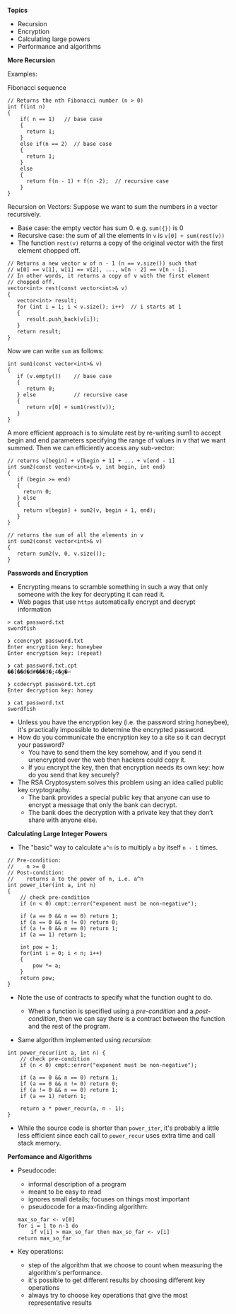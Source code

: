 **Topics**
- Recursion
- Encryption
- Calculating large powers
- Performance and algorithms

**More Recursion**

Examples:


Fibonacci sequence
```
// Returns the nth Fibonacci number (n > 0)
int f(int n)
{
    if( n == 1)   // base case
    {
      return 1;
    }
    else if(n == 2)  // base case
    {
      return 1;
    }
    else
    {
      return f(n - 1) + f(n -2);  // recursive case
    }
}
```

Recursion on Vectors:
Suppose we want to sum the numbers in a vector recursively.
- Base case: the empty vector has sum 0. e.g. ``sum({})`` is 0
- Recursive case: the sum of all the elements in ``v`` is ``v[0] + sum(rest(v))``
- The function ``rest(v)`` returns a copy of the original vector with the first element chopped off.

```
// Returns a new vector w of n - 1 (n == v.size()) such that
// w[0] == v[1], w[1] == v[2], ..., w[n - 2] == v[n - 1].
// In other words, it returns a copy of v with the first element 
// chopped off.
vector<int> rest(const vector<int>& v) 
{
   vector<int> result;
   for (int i = 1; i < v.size(); i++)  // i starts at 1
   {
      result.push_back(v[i]);
   }
   return result;
}
```

Now we can write ``sum`` as follows:

```
int sum1(const vector<int>& v) 
{
   if (v.empty())    // base case
   {
      return 0;  
   } else            // recursive case
   {
      return v[0] + sum1(rest(v));
   }
}
```

A more efficient approach is to simulate rest by re-writing sum1 to accept begin and end parameters specifying the range of values in v that we want summed.
Then we can efficiently access any sub-vector:

```
// returns v[begin] + v[begin + 1] + ... + v[end - 1]
int sum2(const vector<int>& v, int begin, int end) 
{
   if (begin >= end) 
   {
     return 0;
   } else 
   {
     return v[begin] + sum2(v, begin + 1, end);
   }
}

// returns the sum of all the elements in v
int sum2(const vector<int>& v) 
{
   return sum2(v, 0, v.size());
}
```

**Passwords and Encryption**
- Encrypting means to scramble something in such a way that only someone with the key for decrypting it can read it.
- Web pages that use ``https`` automatically encrypt and decrypt information

```
> cat password.txt 
swordfish

❯ ccencrypt password.txt 
Enter encryption key: honeybee
Enter encryption key: (repeat) 

❯ cat password.txt.cpt 
��[��d�d#���3�;4�g�⏎   

❯ ccdecrypt password.txt.cpt 
Enter decryption key: honey

❯ cat password.txt
swordfish
```

- Unless you have the encryption key (i.e. the password string honeybee), it's practically impossible to determine the encrypted password.
- How do you communicate the encryption key to a site so it can decrypt your password?
  - You have to send them the key somehow, and if you send it unencrypted over the web then hackers could copy it.
  - If you encrypt the key, then that encryption needs its own key: how do you send that key securely?
- The RSA Cryptosystem solves this problem using an idea called public key cryptography.
  - The bank provides a special public key that anyone can use to encrypt a message that only the bank can decrypt.
  - The bank does the decryption with a private key that they don’t share with anyone else.

**Calculating Large Integer Powers**
- The "basic" way to calculate ``a^n`` is to multiply ``a`` by itself ``n - 1`` times.

```
// Pre-condition: 
//    n >= 0
// Post-condition: 
//    returns a to the power of n, i.e. a^n
int power_iter(int a, int n) 
{
    // check pre-condition
    if (n < 0) cmpt::error("exponent must be non-negative");

    if (a == 0 && n == 0) return 1;
    if (a == 0 && n != 0) return 0;
    if (a != 0 && n == 0) return 1;
    if (a == 1) return 1;
    
    int pow = 1;
    for(int i = 0; i < n; i++) 
    {
        pow *= a;
    }
    return pow;
}
```
- Note the use of contracts to specify what the function ought to do.
  - When a function is specified using a *pre-condition* and a *post-condition*, then we can say there is a contract between the function and the 
    rest of the program.

- Same algorithm implemented using *recursion*:
```
int power_recur(int a, int n) {
    // check pre-condition
    if (n < 0) cmpt::error("exponent must be non-negative");

    if (a == 0 && n == 0) return 1;
    if (a == 0 && n != 0) return 0;
    if (a != 0 && n == 0) return 1;
    if (a == 1) return 1;
    
    return a * power_recur(a, n - 1);
}
```
- While the source code is shorter than ``power_iter``, it's probably a little less efficient since each call to ``power_recur`` uses extra time 
  and call stack memory.

**Perfomance and Algorithms**

- Pseudocode:
  - informal description of a program
  - meant to be easy to read
  - ignores small details; focuses on things most important
  - pseudocode for a max-finding algorithm:
  
  ```
  max_so_far <- v[0]
  for i = 1 to n-1 do
      if v[i] > max_so_far then max_so_far <- v[i]
  return max_so_far
  ```

- Key operations:
  - step of the algorithm that we choose to count when measuring the algorithm's performance.
  - it's possible to get different results by choosing different key operations
  - always try to choose key operations that give the most representative results
